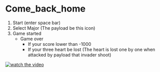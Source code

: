 # Come_back_home

1. Start (enter space bar)
2. Select Major (The payload be this icon)
3. Game started
   * Game over
     * If your score lower than -1000
     * If your three heart be lost (The heart is lost one by one when attacked by payload that invader shoot)

[![watch the video](D:\Come_back_home\test\ha.jpg)](./test/game1.mp4)